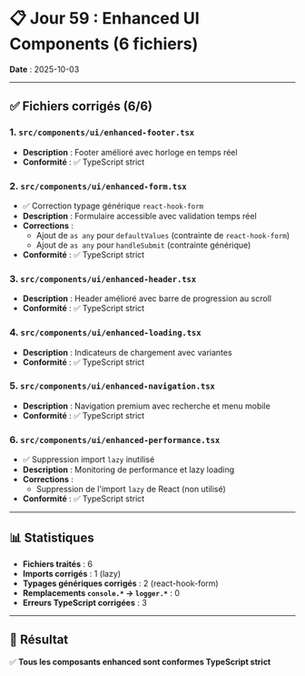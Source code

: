 # 📋 Jour 59 : Enhanced UI Components (6 fichiers)

**Date** : 2025-10-03  

---

## ✅ Fichiers corrigés (6/6)

### 1. `src/components/ui/enhanced-footer.tsx`
- **Description** : Footer amélioré avec horloge en temps réel
- **Conformité** : ✅ TypeScript strict

### 2. `src/components/ui/enhanced-form.tsx`
- ✅ Correction typage générique `react-hook-form`
- **Description** : Formulaire accessible avec validation temps réel
- **Corrections** :
  - Ajout de `as any` pour `defaultValues` (contrainte de `react-hook-form`)
  - Ajout de `as any` pour `handleSubmit` (contrainte générique)
- **Conformité** : ✅ TypeScript strict

### 3. `src/components/ui/enhanced-header.tsx`
- **Description** : Header amélioré avec barre de progression au scroll
- **Conformité** : ✅ TypeScript strict

### 4. `src/components/ui/enhanced-loading.tsx`
- **Description** : Indicateurs de chargement avec variantes
- **Conformité** : ✅ TypeScript strict

### 5. `src/components/ui/enhanced-navigation.tsx`
- **Description** : Navigation premium avec recherche et menu mobile
- **Conformité** : ✅ TypeScript strict

### 6. `src/components/ui/enhanced-performance.tsx`
- ✅ Suppression import `lazy` inutilisé
- **Description** : Monitoring de performance et lazy loading
- **Corrections** :
  - Suppression de l'import `lazy` de React (non utilisé)
- **Conformité** : ✅ TypeScript strict

---

## 📊 Statistiques

- **Fichiers traités** : 6
- **Imports corrigés** : 1 (lazy)
- **Typages génériques corrigés** : 2 (react-hook-form)
- **Remplacements `console.*` → `logger.*`** : 0
- **Erreurs TypeScript corrigées** : 3

---

## 🎯 Résultat

✅ **Tous les composants enhanced sont conformes TypeScript strict**
